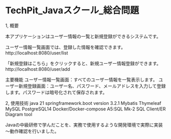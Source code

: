 # TechPit_Javaスクール_総合問題
1, 概要

本アプリケーションはユーザー情報の一覧と新規登録ができるシステムです。



ユーザー情報一覧画面では、登録した情報を確認できます。
http://localhost:8080/user/list


「新規登録はこちら」をクリックすると、新規ユーザー情報登録ができます。
http://localhost:8080/user/add


主要機能
ユーザー情報一覧画面：すべてのユーザー情報を一覧表示します。
ユーザー新規登録画面：ユーザー名、パスワード、メールアドレスを入力して登録します。パスワードは暗号化されて保存されます。




2, 使用技術
java 21
springframework.boot version 3.2.1
Mybatis
Thymeleaf
MySQL
PostgreSQL14
Docker/Docker-compose
A5:SQL Mk-2  SQL Client/ER Diagram tool


Javaの中級研修で学んだことを、実務で使用するような開発環境で実際に実装～動作確認を行いました。
